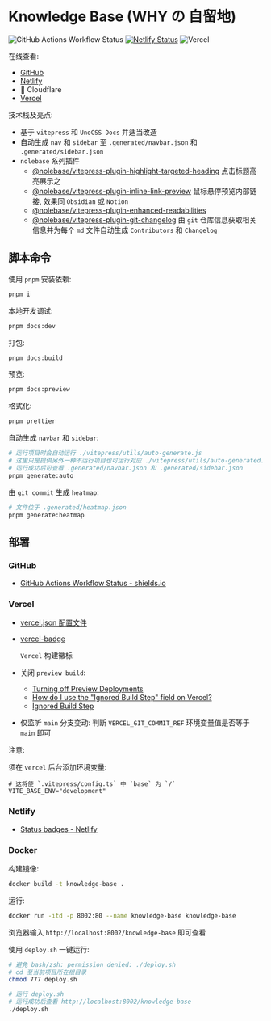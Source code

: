 # Knowledge Base (WHY の 自留地)

![GitHub Actions Workflow Status](https://img.shields.io/github/actions/workflow/status/321paranoiawhy/knowledge-base/deploy.yml)
[![Netlify Status](https://api.netlify.com/api/v1/badges/f5cbf133-9278-45eb-a702-250db1ed650a/deploy-status)](https://app.netlify.com/sites/why-knowledge-base/deploys)
![Vercel](https://vercelbadge.vercel.app/api/321paranoiawhy/knowledge-base)

在线查看:

- [GitHub](https://321paranoiawhy.github.io/knowledge-base)
- [Netlify](https://why-knowledge-base.netlify.app/)
- 🚧 Cloudflare
- [Vercel](https://knowledge-base-mauve-pi.vercel.app/)

技术栈及亮点:

- 基于 `vitepress` 和 `UnoCSS Docs` 并适当改造
- 自动生成 `nav` 和 `sidebar` 至 `.generated/navbar.json` 和 `.generated/sidebar.json`
- `nolebase` 系列插件
  - [@nolebase/vitepress-plugin-highlight-targeted-heading](https://nolebase-integrations.ayaka.io/pages/en/integrations/vitepress-plugin-highlight-targeted-heading/)
    点击标题高亮展示之
  - [@nolebase/vitepress-plugin-inline-link-preview](https://nolebase-integrations.ayaka.io/pages/en/integrations/vitepress-plugin-inline-link-preview/getting-started)
    鼠标悬停预览内部链接, 效果同 `Obsidian` 或 `Notion`
  - [@nolebase/vitepress-plugin-enhanced-readabilities](https://nolebase-integrations.ayaka.io/pages/en/integrations/vitepress-plugin-enhanced-readabilities/)
  - [@nolebase/vitepress-plugin-git-changelog](https://nolebase-integrations.ayaka.io/pages/en/integrations/vitepress-plugin-git-changelog/)
    由 `git` 仓库信息获取相关信息并为每个 `md` 文件自动生成 `Contributors` 和 `Changelog`

## 脚本命令

使用 `pnpm` 安装依赖:

```bash
pnpm i
```

本地开发调试:

```bash
pnpm docs:dev
```

打包:

```bash
pnpm docs:build
```

预览:

```bash
pnpm docs:preview
```

格式化:

```bash
pnpm prettier
```

自动生成 `navbar` 和 `sidebar`:

```bash
# 运行项目时会自动运行 ./vitepress/utils/auto-generate.js
# 这里只是提供另外一种不运行项目也可运行对应 ./vitepress/utils/auto-generated.js 的方式
# 运行成功后可查看 .generated/navbar.json 和 .generated/sidebar.json
pnpm generate:auto
```

由 `git commit` 生成 `heatmap`:

```bash
# 文件位于 .generated/heatmap.json
pnpm generate:heatmap
```

## 部署

### GitHub

- [GitHub Actions Workflow Status - shields.io](https://shields.io/badges/git-hub-actions-workflow-status)

### Vercel

- [vercel.json 配置文件](vercel.json)
- [vercel-badge](https://github.com/datejer/vercel-badge)

  `Vercel` 构建徽标

- 关闭 `preview build`:
  - [Turning off Preview Deployments](https://vercel.com/docs/deployments/preview-deployments#turning-off-preview-deployments)
  - [How do I use the "Ignored Build Step" field on Vercel?](https://vercel.com/guides/how-do-i-use-the-ignored-build-step-field-on-vercel)
  - [Ignored Build Step](https://vercel.com/docs/projects/overview#ignored-build-step)
- 仅监听 `main` 分支变动: 判断 `VERCEL_GIT_COMMIT_REF` 环境变量值是否等于 `main` 即可

注意:

须在 `vercel` 后台添加环境变量:

```dotenv
# 这将使 `.vitepress/config.ts` 中 `base` 为 `/`
VITE_BASE_ENV="development"
```

### Netlify

- [Status badges - Netlify](https://docs.netlify.com/monitor-sites/status-badges/)

### Docker

构建镜像:

```bash
docker build -t knowledge-base .
```

运行:

```bash
docker run -itd -p 8002:80 --name knowledge-base knowledge-base
```

浏览器输入 `http://localhost:8002/knowledge-base` 即可查看

使用 `deploy.sh` 一键运行:

```bash
# 避免 bash/zsh: permission denied: ./deploy.sh
# cd 至当前项目所在根目录
chmod 777 deploy.sh

# 运行 deploy.sh
# 运行成功后查看 http://localhost:8002/knowledge-base
./deploy.sh
```
